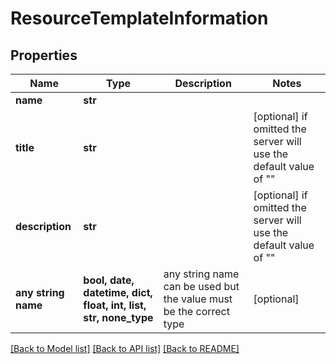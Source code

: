 # ResourceTemplateInformation


## Properties
Name | Type | Description | Notes
------------ | ------------- | ------------- | -------------
**name** | **str** |  | 
**title** | **str** |  | [optional]  if omitted the server will use the default value of ""
**description** | **str** |  | [optional]  if omitted the server will use the default value of ""
**any string name** | **bool, date, datetime, dict, float, int, list, str, none_type** | any string name can be used but the value must be the correct type | [optional]

[[Back to Model list]](../README.md#documentation-for-models) [[Back to API list]](../README.md#documentation-for-api-endpoints) [[Back to README]](../README.md)


